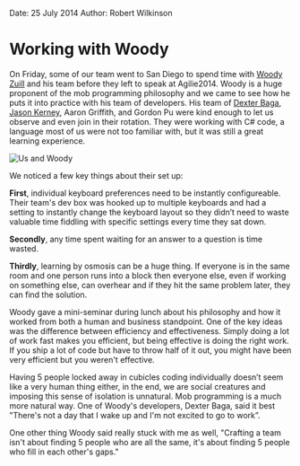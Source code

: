 Date: 25 July 2014
Author: Robert Wilkinson

# Working with Woody


On Friday, some of our team went to San Diego to spend time with [Woody Zuill](http://twitter.com/WoodyZuill) and his team before they left to speak at Agilie2014. Woody is a huge proponent of the mob programming philosophy and we came to see how he puts it into practice with his team of developers. His team of [Dexter Baga](http://twitter.com/onbydefault), [Jason Kerney](http://twitter.com/JasonKerney), Aaron Griffith, and Gordon Pu were kind enough to let us observe and even join in their rotation. They were working with C# code, a language most of us were not too familiar with, but it was still a great learning experience.

![Us and Woody](/attachments/7-25group.jpg)

We noticed a few key things about their set up:

**First**, individual keyboard preferences need to be instantly configureable. Their team's dev box was hooked up to multiple keyboards and had a setting to instantly change the keyboard layout so they didn’t need to waste valuable time fiddling with specific settings every time they sat down.

**Secondly**, any time spent waiting for an answer to a question is time wasted. 

**Thirdly**, learning by osmosis can be a huge thing. If everyone is in the same room and one person runs into a block then everyone else, even if working on something else, can overhear and if they hit the same problem later, they can find the solution.

Woody gave a mini-seminar during lunch about his philosophy and how it worked from both a human and business standpoint. One of the key ideas was the difference between efficiency and effectiveness. Simply doing a lot of work fast makes you efficient, but being effective is doing the right work. If you ship a lot of code but have to throw half of it out, you might have been very efficient but you weren't effective. 

Having 5 people locked away in cubicles coding individually doesn’t seem like a very human thing either, in the end, we are social creatures and imposing this sense of isolation is unnatural. Mob programming is a much more natural way. One of Woody's developers, Dexter Baga, said it best "There's not a day that I wake up and I'm not excited to go to work”.

One other thing Woody said really stuck with me as well, "Crafting a team isn't about finding 5 people who are all the same, it's about finding 5 people who fill in each other's gaps."

